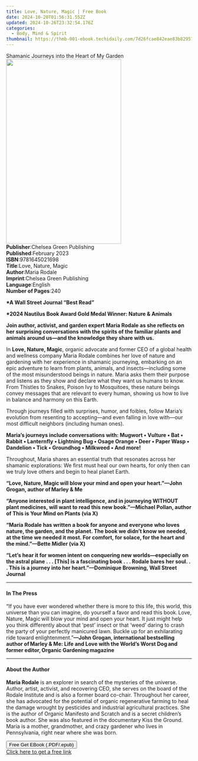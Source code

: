 ```yaml
---
title: Love, Nature, Magic | Free Book
date: 2024-10-20T01:56:31.552Z
updated: 2024-10-26T23:32:54.176Z
categories:
  - Body, Mind & Spirit
thumbnail: https://thmb-001-ebook.techidaily.com/7d26fcae842eae83b829574b06fb227fca613e78ebab12b96a5b9da12dfb9ef9.jpg
---
```

<main id="book-container">
  <div class="flex flex-col">
    <div class="book-brief flex-1 py-6 px-4 sm:p-6 md:py-10 md:px-8">
      <!-- brief-->
      <div class="book-brief-main">
        Shamanic Journeys into the Heart of My Garden
      </div>
    </div>
    <div
      class="book-meta-info flex-1 grid gap-4 col-start-1 col-end-3 row-start-1 sm:mb-6 sm:grid-cols-4 lg:gap-6 lg:col-start-2 lg:row-end-6 lg:row-span-6 lg:mb-0"
    >
      <div
        class="book-meta-info-left place-content-center mt-4 p-4 text-sm leading-6 col-start-2 col-span-2 dark:text-slate-400"
      >
        <img
          class="w-full h-500 object-cover rounded-lg sm:h-255 sm:col-span-2 lg:col-span-full"
          src="https://img-001-ebook.techidaily.com/b8ba1b699112e5008aa25f39f513b39cded3c38941b9e3805099445496632e30.jpg"
          alt=""
          width="312"
          height="500"
        />
      </div>
      <div
        class="book-meta-info-right mt-2 col-start-1 row-start-2 col-span-3 self-center"
      >
        <!-- meta data  -->
        <div class="flex flex-col px-4 md:px-8">
          <div class="flex-1">
            <strong>Publisher</strong>:<span class="px-2"
              >Chelsea Green Publishing</span
            >
          </div>
          <div class="flex-1">
            <strong>Published</strong>:<span class="px-2">February 2023</span>
          </div>
          <div class="flex-1">
            <strong>ISBN</strong>:<span class="px-2">9781645021698</span>
          </div>
          <div class="flex-1">
            <strong>Title</strong>:<span class="px-2">Love, Nature, Magic</span>
          </div>
          <div class="flex-1">
            <strong>Author</strong>:<span class="px-2">Maria Rodale</span>
          </div>
          <div class="flex-1">
            <strong>Imprint</strong>:<span class="px-2"
              >Chelsea Green Publishing</span
            >
          </div>
          <div class="flex-1">
            <strong>Language</strong>:<span class="px-2">English</span>
          </div>
          <div class="flex-1">
            <strong>Number of Pages</strong>:<span class="px-2">240</span>
          </div>
        </div>
      </div>
    </div>
    <div class="book-description flex-1 py-6 px-4 sm:p-6 md:py-10 md:px-8">
      <div class="book-description-main">
        <div accordion-content="" id="description">
          <p>
            <strong>*A&nbsp;</strong><strong>Wall Street Journal</strong
            ><strong>&nbsp;“Best Read”</strong>
          </p>
          <p>
            <strong
              >*2024 Nautilus Book Award Gold Medal Winner: Nature &amp;
              Animals</strong
            >
          </p>
          <p>
            <strong
              >Join author, activist, and garden expert Maria Rodale as she
              reflects on her surprising conversations with the spirits of the
              familiar plants and animals around us—and the knowledge they share
              with us.</strong
            >
          </p>
          <p>
            In&nbsp;<strong>Love, Nature, Magic</strong>, organic advocate and
            former CEO of a global health and wellness company Maria Rodale
            combines her love of nature and gardening with her experience in
            shamanic journeying, embarking on an epic adventure to learn from
            plants, animals, and insects—including some of the most
            misunderstood beings in nature. Maria asks them their purpose and
            listens as they show and declare what they want us humans to know.
            From Thistles to Snakes, Poison Ivy to Mosquitoes, these nature
            beings convey messages that are relevant to every human, showing us
            how to live in balance and harmony on this Earth.
          </p>
          <p>
            Through journeys filled with surprises, humor, and foibles, follow
            Maria’s evolution from resenting to accepting—and even falling in
            love with—our most difficult neighbors (including human ones).
          </p>
          <p>
            <strong
              >Maria’s journeys include conversations with: Mugwort • Vulture •
              Bat • Rabbit • Lanternfly • Lightning Bug • Osage Orange • Deer •
              Paper Wasp • Dandelion • Tick • Groundhog • Milkweed • And
              more!</strong
            >
          </p>
          <p>
            Throughout, Maria shares an essential truth that resonates across
            her shamanic explorations: We first must heal our own hearts, for
            only then can we truly love others and begin to heal planet Earth.
          </p>
          <p>
            <strong>“</strong><strong>Love, Nature, Magic </strong
            ><strong>will blow your mind and open your heart.”—</strong
            ><strong>John Grogan, author of Marley &amp; Me</strong>
          </p>
          <p>
            <strong
              >“Anyone interested in plant intelligence, and in journeying
              WITHOUT plant medicines, will want to read this new book.”—Michael
              Pollan, author of&nbsp;</strong
            ><strong>This is Your Mind on Plants</strong
            ><strong>&nbsp;(via X)</strong>
          </p>
          <p>
            <strong
              >“Maria Rodale has written a book for anyone and everyone who
              loves nature, the garden, and the planet. The book we didn’t know
              we needed, at the time we needed it most. For comfort, for solace,
              for the heart and the mind.”—Bette Midler (via X)</strong
            >
          </p>
          <p>
            <strong
              >“Let’s hear it for women intent on conquering new
              worlds—especially on the astral plane&nbsp;. . . [This]&nbsp;is a
              fascinating book . . . Rodale bares her soul. . . This is a
              journey into her heart.”—Dominique Browning,&nbsp;Wall Street
              Journal</strong
            >
          </p>
        </div>
        <div class="accordion-fader"></div>
      </div>
    </div>
    <div class="book-excerpts flex-1 py-6 px-4 sm:p-6 md:py-10 md:px-8">
      <!-- excerpts-->
      <div class="book-excerpts-main">
        <hr />
        <h4 class="placeholder placeholder-heading">
          <span>In The Press</span>
        </h4>
        <p></p>
        <p>
          <span data-contrast="none"
            >“If you have ever wondered whether there is more to this life, this
            world, this universe than you can imagine, do yourself a favor and
            read this book. </span
          ><span data-contrast="none">Love, Nature, Magic </span
          ><span data-contrast="none"
            >will blow your mind and open your heart. It just might help you
            think differently about that ‘pest’ insect or that ‘weed’ daring to
            crash the party of your perfectly manicured lawn. Buckle up for an
            exhilarating ride toward enlightenment.”</span
          ><strong
            >—John Grogan, international bestselling author of Marley &amp; Me:
            Life and Love with the World’s Worst Dog and former editor, Organic
            Gardening magazine&nbsp;</strong
          >
        </p>
        <p></p>
      </div>
    </div>
    <div class="book-about-author flex-1 py-6 px-4 sm:p-6 md:py-10 md:px-8">
      <!-- about author-->
      <div class="book-main-author-main">
        <hr />
        <h4 class="placeholder placeholder-heading">
          <span>About the Author</span>
        </h4>
        <p></p>
        <p>
          <strong>Maria Rodale</strong> is an explorer in search of the
          mysteries of the universe. Author, artist, activist, and recovering
          CEO, she serves on the board of the Rodale Institute and is also a
          former board co-chair. Throughout her career, she has advocated for
          the potential of organic regenerative farming to heal the damage
          wrought by pesticides and industrial agricultural practices. She is
          the author of Organic Manifesto and Scratch and is a secret children’s
          book author. She was also featured in the documentary Kiss the Ground.
          Maria is a mother, grandmother, and crazy gardener who lives in
          Pennsylvania, right near where she was born.
        </p>
        <p></p>
      </div>
    </div>
    <div class="book-free-get flex-1 py-6 px-4 sm:p-6 md:py-10 md:px-8">
      <button
        id="btn-free-get"
        class="bg-blue-500 hover:bg-blue-700 text-white font-bold py-2 px-4 rounded"
      >
        Free Get EBook (.PDF/.epub)
      </button>
      <div id="countdown-display" class="px-2 text-lg mt-2"></div>
      <a
        id="free-link"
        class="hidden bg-blue-500 hover:bg-blue-700 text-white font-bold py-2 px-4 rounded"
        href="https://www.ebooks.com/en-us/book/210746941/love-nature-magic/maria-rodale/"
        target="_blank"
        >Click here to get a free link</a
      >
    </div>
    <script>
      let countdownTime = 0;
      let countdownInterval = null;
      document
        .getElementById('btn-free-get')
        .addEventListener('click', startCountdown);
      function startCountdown() {
        countdownTime = new Date().getTime() + 60000 * 3;
        countdownInterval = setInterval(updateCountdown, 1000);
        document.getElementById('btn-free-get').disabled = true;
        document
          .getElementById('btn-free-get')
          .classList.add('bg-gray-500', 'cursor-not-allowed');
      }
      function updateCountdown() {
        let currentTime = new Date().getTime();
        let timeLeft = countdownTime - currentTime;
        let secondsLeft = Math.floor(timeLeft / 1000);
        document.getElementById('countdown-display').innerHTML =
          `Remaining time: ${secondsLeft} seconds.`;
        if (secondsLeft <= 0) {
          clearInterval(countdownInterval);
          document.getElementById('btn-free-get').classList.add('hidden');
          document.getElementById('free-link').classList.remove('hidden');
          document.getElementById('countdown-display').innerHTML = '';
        }
      }
    </script>
  </div>
</main>

<ins class="adsbygoogle"
      style="display:block"
      data-ad-client="ca-pub-7571918770474297"
      data-ad-slot="8358498916"
      data-ad-format="auto"
      data-full-width-responsive="true"></ins>
    